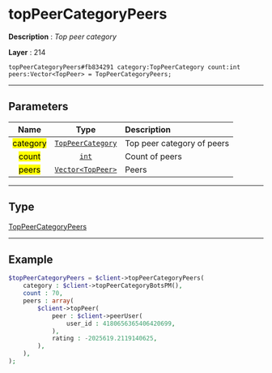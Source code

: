 # topPeerCategoryPeers

**Description** : *Top peer category*

**Layer** : 214

```tl
topPeerCategoryPeers#fb834291 category:TopPeerCategory count:int peers:Vector<TopPeer> = TopPeerCategoryPeers;
```

---

## Parameters

| Name | Type | Description |
| :---: | :---: | :--- |
| <mark>category</mark> | [`TopPeerCategory`](type/TopPeerCategory) | Top peer category of peers |
| <mark>count</mark> | [`int`](type/int) | Count of peers |
| <mark>peers</mark> | [`Vector<TopPeer>`](type/TopPeer) | Peers |

---

## Type

[TopPeerCategoryPeers](type/TopPeerCategoryPeers)

---

## Example

```php
$topPeerCategoryPeers = $client->topPeerCategoryPeers(
	category : $client->topPeerCategoryBotsPM(),
	count : 70,
	peers : array(
		$client->topPeer(
			peer : $client->peerUser(
				user_id : 4180656365406420699,
			),
			rating : -2025619.2119140625,
		),
	),
);
```